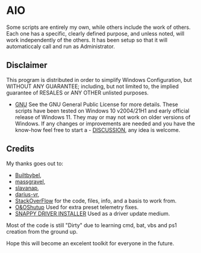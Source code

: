 # AIO

Some scripts are entirely my own, while others include the work of others. Each one has a specific, clearly defined purpose, and unless noted, will work independently of the others.
It has been setup so that it will automaticcaly call and run as Administrator.

## Disclaimer

This program is distributed in order to simplify Windows Configuration,
but WITHOUT ANY GUARANTEE; including, but not limited to, the implied guarantee of RESALES or ANY OTHER unlisted purposes.
- [GNU](https://www.gnu.org/licenses/gpl-3.0.en.html) See the GNU General Public License for more details.
These scripts have been tested on Windows 10 v2004/21H1 and early official release of Windows 11. They may or may not work on older versions of Windows.
If any changes or improvements are needed and you have the know-how feel free to start a - [DISCUSSION](https://github.com/coff33ninja/AIO/discussions), any idea is welcome.


## Credits

My thanks goes out to:

- [Builtbybel](https://github.com/builtbybel/),
- [massgravel](https://github.com/massgravel/Microsoft-Activation-Scripts/),
- [slavanap](https://github.com/slavanap/Windows10ManualUpdate/),
- [darius-vr](https://github.com/darius-vr/),
- [StackOverFlow](https://stackoverflow.com/)
for the code, files, info, and a basis to work from. 
- [O&OShutup](https://www.oo-software.com/en/shutup10) Used for extra preset telemetry fixes.
- [SNAPPY DRIVER INSTALLER](https://sdi-tool.org/) Used as a driver update medium.

Most of the code is still "Dirty" due to learning cmd, bat, vbs and ps1 creation from the ground up.

Hope this will become an excelent toolkit for everyone in the future.
